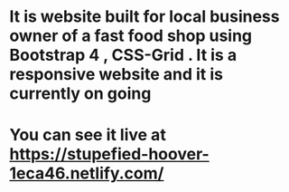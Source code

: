 # It is website built for local business owner of a fast food shop using Bootstrap 4 , CSS-Grid . It is a responsive website and it is currently on going
# You can see it live at https://stupefied-hoover-1eca46.netlify.com/
